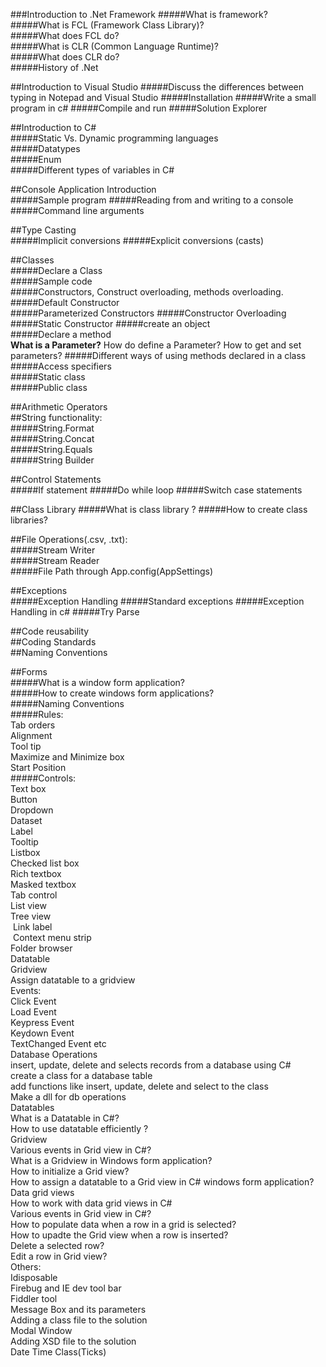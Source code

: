 ###Introduction to .Net Framework
#####What is framework?  
#####What is FCL (Framework Class Library)?  
#####What does FCL do?  
#####What is CLR (Common Language Runtime)?  
#####What does CLR do?  
#####History of .Net  

##Introduction to Visual Studio	
#####Discuss the differences between typing in Notepad and Visual Studio
#####Installation
#####Write a small program in c#
#####Compile and run
#####Solution Explorer

##Introduction to C#	
#####Static Vs. Dynamic programming languages	
#####Datatypes	
#####Enum	
#####Different types of variables in C#

##Console Application Introduction	
#####Sample program
#####Reading from and writing to a console
#####Command line arguments

##Type Casting	
#####Implicit conversions
#####Explicit conversions (casts)
	
##Classes		
#####Declare a Class	
#####Sample code 	
#####Constructors, Construct overloading, methods overloading.	
#####Default Constructor	
#####Parameterized Constructors	
#####Constructor Overloading	
#####Static Constructor	
#####create an object	
#####Declare a method	
		**What is a Parameter?**
		How do define a Parameter?
		How to get and set parameters?
#####Different ways of using methods declared in a class	
#####Access specifiers	
#####Static class	
#####Public class	
	
##Arithmetic Operators		
##String functionality:		
#####String.Format	
#####String.Concat	
#####String.Equals	
#####String Builder	

##Control Statements	
#####If statement
#####Do while loop 
#####Switch case statements

##Class Library	
#####What is class library ?
#####How to create class libraries?

##File Operations(.csv, .txt):		
#####Stream Writer	
#####Stream Reader	
#####File Path through App.config(AppSettings)	

##Exceptions	
#####Exception Handling
#####Standard exceptions
#####Exception Handling in c#
#####Try Parse

##Code reusability	
##Coding Standards	
##Naming Conventions	

##Forms				
#####What is a window form application?			
#####How to  create windows form applications?			
#####Naming Conventions			
#####Rules:			
		Tab orders		
		Alignment		
		Tool tip		
		Maximize and Minimize box		
		Start Position		
#####Controls:			
		Text box		
		Button		
		Dropdown		
		Dataset		
		Label		
		Tooltip		
		Listbox		
			Checked list box	
			Rich textbox	
		Masked textbox		
		Tab control		
		List view		
		Tree view		
		 Link label		
		 Context menu strip		
		Folder browser 		
		Datatable		
		Gridview		
		Assign datatable to a gridview		
Events:				
	Click Event			
	Load Event			
	Keypress Event			
	Keydown Event			
	TextChanged Event etc			
Database Operations				
	insert, update, delete and selects records from a database using C#			
	create a class for a database table			
	add functions like insert, update, delete and select to the class			
	Make a dll for db operations			
Datatables				
	What is a Datatable in C#? 			
	How to use datatable efficiently ?			
Gridview				
	Various events in Grid view in C#?			
	What is a Gridview in Windows form application?			
	How to initialize a Grid view?			
	How to assign a datatable to a Grid view in C# windows form application?			
Data grid views				
	How to work with data grid views in C#			
	Various events in Grid view in C#?			
	How to populate data when a row in a grid is selected?			
	How to upadte the Grid view when a row is inserted?			
	Delete a selected row?			
	Edit a row in Grid view?			
Others:				
	Idisposable			
	Firebug and IE dev tool bar			
	Fiddler tool			
	Message Box and its parameters			
	Adding a class file to the solution			
	Modal Window			
	Adding XSD file to the solution			
	Date Time Class(Ticks)			




